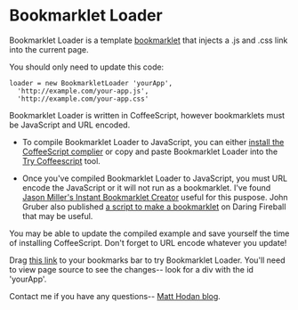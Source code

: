 # Bookmarklet Loader

  Bookmarklet Loader is a template [bookmarklet](http://en.wikipedia.org/wiki/Bookmarklet 'Bookmarklet') that injects a .js and .css link into the current page.

  You should only need to update this code:

  ```
  loader = new BookmarkletLoader 'yourApp',
    'http://example.com/your-app.js',
    'http://example.com/your-app.css'
  ```

  Bookmarklet Loader is written in CoffeeScript, however bookmarklets must be JavaScript and URL encoded.

  * To compile Bookmarklet Loader to JavaScript, you can either [install the CoffeeScript complier](http://jashkenas.github.com/coffee-script/#installation) or copy and paste Bookmarklet Loader into the [Try Coffeescript](http://jashkenas.github.com/coffee-script) tool.

  * Once you've compiled Bookmarklet Loader to JavaScript, you must URL encode the JavaScript
  	or it will not run as a bookmarklet.  I've found [Jason Miller's Instant Bookmarklet
  	Creator](http://jasonmillerdesign.com/Free_Stuff/Instant_Bookmarklet_Converter) useful for this puspose.  John Gruber also published [a script to make a bookmarklet](http://daringfireball.net/2007/03/javascript_bookmarklet_builder) on Daring Fireball that may be useful.

  You may be able to update the compiled example and save yourself the time of installing CoffeeScript.  Don't forget to URL encode whatever you update!

  Drag [this link](javascript:(function(){var%20BookmarkletLoader%2C%20loader%3B%0A%0ABookmarkletLoader%20%3D%20(function()%20%7B%0A%0A%20%20function%20BookmarkletLoader(id%2C%20script%2C%20style)%20%7B%0A%20%20%20%20this.id%20%3D%20id%3B%0A%20%20%20%20this.script%20%3D%20script%3B%0A%20%20%20%20this.style%20%3D%20style%3B%0A%20%20%20%20if%20(this.find(this.id)%20%3D%3D%3D%20null)%20this.add()%3B%0A%20%20%7D%0A%0A%20%20BookmarkletLoader.prototype.find%20%3D%20function()%20%7B%0A%20%20%20%20return%20document.getElementById(this.id)%3B%0A%20%20%7D%3B%0A%0A%20%20BookmarkletLoader.prototype.remove%20%3D%20function()%20%7B%0A%20%20%20%20return%20document.body.removeChild(this.find(this.id))%3B%0A%20%20%7D%3B%0A%0A%20%20BookmarkletLoader.prototype.add%20%3D%20function()%20%7B%0A%20%20%20%20var%20root%2C%20script%2C%20style%3B%0A%20%20%20%20root%20%3D%20document.createElement('div')%3B%0A%20%20%20%20root.id%20%3D%20this.id%3B%0A%20%20%20%20if%20(this.script%20!%3D%3D%20null)%20%7B%0A%20%20%20%20%20%20script%20%3D%20document.createElement('script')%3B%0A%20%20%20%20%20%20script.type%20%3D%20'text%2Fjavascript'%3B%0A%20%20%20%20%20%20script.charset%20%3D%20'UTF-8'%3B%0A%20%20%20%20%20%20script.src%20%3D%20this.script%20%2B%20'%3F'%20%2B%20rand%3B%0A%20%20%20%20%20%20root.appendChild(script)%3B%0A%20%20%20%20%7D%0A%20%20%20%20if%20(this.style%20!%3D%3D%20null)%20%7B%0A%20%20%20%20%20%20style%20%3D%20document.createElement('link')%3B%0A%20%20%20%20%20%20style.href%20%3D%20this.style%3B%0A%20%20%20%20%20%20style.rel%20%3D%20'stylesheet'%3B%0A%20%20%20%20%20%20style.type%20%3D%20'text%2Fcss'%3B%0A%20%20%20%20%20%20root.appendChild(style)%3B%0A%20%20%20%20%7D%0A%20%20%20%20return%20document.body.appendChild(root)%3B%0A%20%20%7D%3B%0A%0A%20%20return%20BookmarkletLoader%3B%0A%0A%7D)()%3B%0A%0Aloader%20%3D%20new%20BookmarkletLoader('yourApp'%2C%20'http%3A%2F%2Fexample.com%2Fyour-app.js'%2C%20'http%3A%2F%2Fexample.com%2Fyour-app.css')%3B%0ARunLink}());) to your bookmarks bar to try Bookmarklet Loader.  You'll need to view page source to see the changes-- look for a div with the id 'yourApp'.

  Contact me if you have any questions-- [Matt Hodan blog](http://blog.matthodan.com).
